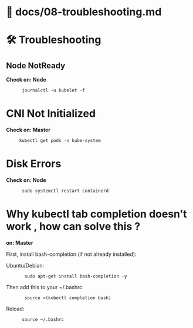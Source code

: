 # 📄 docs/08-troubleshooting.md

# 🛠 Troubleshooting

## Node NotReady
**Check on: Node**

          journalctl -u kubelet -f

# CNI Not Initialized
**Check on: Master**

         kubectl get pods -n kube-system

# Disk Errors
**Check on: Node**

          sudo systemctl restart containerd
       
# Why kubectl tab completion doesn’t work , how can solve this ?
**on: Master**

First, install bash-completion (if not already installed):

Ubuntu/Debian:

           sudo apt-get install bash-completion -y

Then add this to your ~/.bashrc:

           source <(kubectl completion bash)

Reload:

          source ~/.bashrc
           
